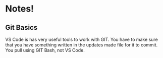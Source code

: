# Notes!
## Git Basics
VS Code is has very useful tools to work with GIT. You have to make sure that you have something written in the updates made file for it to commit.
You pull using GIT Bash, not VS Code. 
